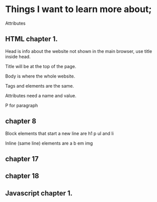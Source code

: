 # Things I want to learn more about;
Attributes

## HTML chapter 1. 

Head is info about the website not shown in the main browser, use title inside head.

Title will be at the top of the page.

Body is where the whole website.

Tags and elements are the same.

Attributes need a name and value.

P for paragraph


## chapter 8

<!-- this is how you make comments -->
Block elements that start a new line are h1 p ul and li

Inline (same line) elements are a b em img

## chapter 17

## chapter 18

## Javascript chapter 1.
